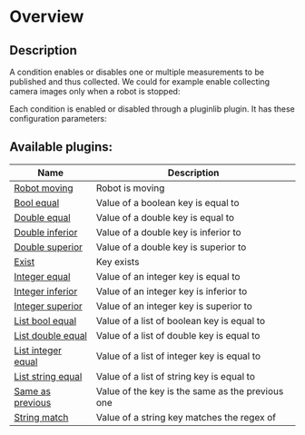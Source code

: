 # Overview

## Description
A condition enables or disables one or multiple measurements to be published and thus collected. We could for example enable collecting camera images only when a robot is stopped:

Each condition is enabled or disabled through a pluginlib plugin. It has these configuration parameters:

## Available plugins:

| Name                                                     | Description                                      |
| -------------------------------------------------------- | ------------------------------------------------ |
| [Robot moving](./conditions/moving.md)                   | Robot is moving                                  |
| [Bool equal](./conditions/bool_equal.md)                 | Value of a boolean key is equal to               |
| [Double equal](./conditions/double_equal.md)             | Value of a double key is equal to                |
| [Double inferior](./conditions/double_inferior.md)       | Value of a double key is inferior to             |
| [Double superior](./conditions/double_superior.md)       | Value of a double key is superior to             |
| [Exist](./conditions/exist.md)                           | Key exists                                       |
| [Integer equal](./conditions/integer_equal.md)           | Value of an integer key is equal to              |
| [Integer inferior](./conditions/integer_inferior.md)     | Value of an integer key is inferior to           |
| [Integer superior](./conditions/integer_superior.md)     | Value of an integer key is superior to           |
| [List bool equal](./conditions/list_bool_equal.md)       | Value of a list of boolean key is equal to       |
| [List double equal](./conditions/list_double_equal.md)   | Value of a list of double key is equal to        |
| [List integer equal](./conditions/list_integer_equal.md) | Value of a list of integer key is equal to       |
| [List string equal](./conditions/list_string_equal.md)   | Value of a list of string key is equal to        |
| [Same as previous](./conditions/same_as_previous.md)     | Value of the key is the same as the previous one |
| [String match](./conditions/string_match.md)             | Value of a string key matches the regex of       |
